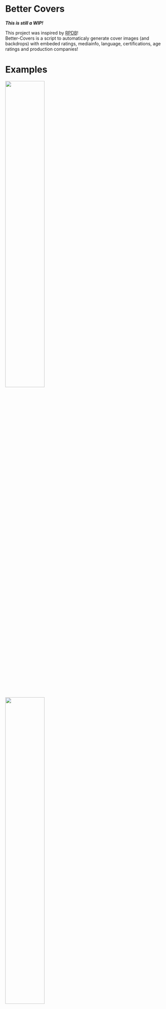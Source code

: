 # Better Covers
_**This is still a WIP!**_  

This project was inspired by [RPDB](https://ratingposterdb.com/)!  
Better-Covers is a script to automaticaly generate cover images (and backdrops) with embeded ratings, mediainfo, language, certifications, age ratings and production companies! 

# Examples
<img src="https://user-images.githubusercontent.com/30437204/118219642-48ff3400-b450-11eb-8aa4-ca602c28fe08.png" width="49.7%"> <img src="https://user-images.githubusercontent.com/30437204/117389362-a16b8a00-aec2-11eb-8c9c-67a896c5dd41.png" width="49.7%">
<img src="https://user-images.githubusercontent.com/30437204/118219636-44d31680-b450-11eb-89f4-65b3074518da.png" width="100%">

Cover images are saved as folder.png, episode covers as filename.png and backdrops as backdrop.png and thumb.png (customizable).     
The script is made to be fully customizable, all properties can be disabled and custom covers can be selected based on a large number of filters!   
Most important things can be customized in the [config](#configjson) file, and and visual changes can be done adjusting html/css [cover](#covers-1) files.    
After executing the script you have to refresh the library on Emby/Plex/Jellyfin for this to take effect! (Or configure the agent in the config file to automaticaly update the library!)

# Downloading
The easiest option for running is using [docker](https://hub.docker.com/r/ilarramendi/better-covers).  
``` 
docker run -i --rm \
  -v /path/to/media:/media \
  -v /path/to/config:/config \
  -e o=false \
  -e w=20 \
  -e tmdb=xxxxxx \
  -e omdb=xxxxxx \
  -e v=2 \
  ilarramendi/better-covers 
```

To download the latest executable (LINUX) of the script run:  
```wget https://github.com/ilarramendi/Cover-Ratings/releases/download/v0.9-linux/BetterCovers; chmod +x BetterCovers```  
Alternatively you can download the whole project and run `python3 BetterCovers.py` (aditional pypi dependencies need to be installed).

# Api keys
At the moment the scripts works the best with 2 api keys, but only 1 is needed (TMDB recommended). 
To get the metadata / cover images it uses [TMDB](https://www.themoviedb.org/), to get a key you have to create an account.

And to get missing metadata and missing ratings it uses [OMDBApi](http://www.omdbapi.com/) to get a free api key visit [this](http://www.omdbapi.com/apikey.aspx) link.  
(OMDB is not realy needed but it covers some missing ratings)  

To save the api keys edit ```config.json``` or execute the script like this to automaticaly save them:  
 ```./CoverRatings '/Movies/*' -tmdb TMDBApiKey -omdb OMDBApiKey```  
 
 # Dependencies
To run the script outside of docker 2 dependencies need to be installed: `wkhtmltopdf` and `ffmpeg`.  
This can be done with: `sudo apt install -y wkhtmltopdf ffmpeg`.  
 
# Usage
If library looks like this:

Movies:
```
/media
  ├── Movie 1 (year)
  │      └── Movie 1.mkv
  ├── Movie 2 (year)
  │      └── Movie 2.mp4 
  └──  ...

```  
TV Shows:
```
/media
  ├── Tv Show 1 (year)
  │      ├── Season 1
  │      └──  ...
  ├── Tv show 2 (year)
  │      └── Season 1
  └──  ...
```  
***Use:*** ```./BetterCovers '/media/*'```

## Supported media folder names
 ```/media/Media Name (year)```  
 ```/media/Media Name year```  
 ```/media/Media.Name.year```  
 ```/media/Media_Name year```  
 ```/media/Media Name (year) [tags]```  
 The year is not needed but its recommended to find the correct media

# Planned features
- [ ] Option to save images on Agent metadata folder to improve menu loading time (if metadata is on faster drive)
- [ ] Different themes (suggestions are apreciate)
- [x] Improve to run periodicaly
- [ ] Add to PyPi?
- [ ] Use existing cover
- [ ] Add aditional mediainfo properties (dolby, ATMOS, audio channels)
- [ ] Add aditional ratings providers (suggestions?)
- [ ] Add python dependencies file
- [ ] Add connection with Sonarr and Radarr api
- [ ] Add connection to plex api
- [ ] Add original downloaded image cache for faster cover creation (wkhtmltopdf cache not working)

# Customization
The idea of this script is to be fully customizable, for this purpouse you can change the values on each section of the config.json file, edit the Ratings/MediaInfo images or even create your own css/html files!

## Config.json
### Sections
The config file is divided in 5 sections: `tv`, `season`, `episode`, `backdrop` and `movie`. Each section can be customized individually.  
Most options on this part just turn on and off icons / ratings these are the different ones:
| Name                | Description                                        | Values                     |
| ------------------- | -------------------------------------------------- | -------------------------- | 
| generateImages      | Extract images from media instead of downloading   | true or false              |
| audio               | Audio languages to use (uses first language found) | ENG,SPA,JPN (ISO 639-2/T)  |
| output              | Output file names separated by ';'                 | poster.jpg;cover.png       |
| productionCompanies | Show production companies logos                    | true or false              |

### Global
| Name                   | Description                                        | Values                          |
| ---------------------- | -------------------------------------------------- | ------------------------------- | 
| defaultAudio           | Default language to use if no language found       | ENG (ISO 639-2/T), empty for off|
| englishUSA             | Use USA flag for english language instead of UK    | true or false                   |
| metadataUpdateInterval | Time to update metadata and mediainfo (days)       | 14                              |
| usePercentage          | Show a percentage instead of 0 to 10               | true or false                   |

### Agent (To update library)
| Name           | Description                                        | Values                     |
| -------------- | -------------------------------------------------- | -------------------------- | 
| type           | Media agent to update                              | jellyfin or emby           |
| url            | Full path to media agent                           | http://192.168.1.7:8989    |
| apiKey         | Media agent api key                                | 123456456                  |

### Scraping
| Name           | Description                                        | Values                     |
| -------------- | -------------------------------------------------- | -------------------------- | 
| RT             | Get certifications and audience ratings            | true or false              |
| IMDB           | Get up to date ratings from IMDB, MTC and MTC-MS   | true or false              |
| textlessPosters| Use textless poster if found in MovieMania (SLOW!) | true or false              |
| LB             | Scrapping letterbox                                | true or false              |

### Covers
This is where most customization happends, media can have a specific html cover based on type, media propery, ratings, type, age ratings, etc.
This process is detailed in [Covers](##covers).
The only required property is: `cover`
| Name                | Description                                                | Values                           |
| ------------------- | ---------------------------------------------------------- | -------------------------------- | 
| cover               | Html file to use, needs to be located on /media/covers     | newCover, goodMovies, etc...     |
| ratings             | Filter by ratings with a value > or < than a number        | "TMDB": ">7.5"                   |
| path                | Filter by text on path                                     | /media/kidsMovies                |
| type                | Filter by type of media, sepparated by ','                 | movie,tv,backdrop,season,episode |
| productionCompanies | Filter by production company TMDB id, int array            | [150, 250, 2]                    |
| ageRating           | Filter by age rating < than value                          | G, PG, PG-13, R, NC-17, NR       |


## Replacing Assets
Assets can be placed inside a folder called `media` in the work directory (can be changed with -wd, default wd is next to script), paths have to be the same as [here](https://github.com/ilarramendi/Cover-Ratings/tree/main/media).  

## Covers 
This is how you can customize covers however you like, after selecting wich cover file to used based on the filters of [config](#configjson), the script replaces certain tags on the html file.
Examples cover templates can be found on [media/covers](https://github.com/ilarramendi/Cover-Ratings/tree/main/media/covers)
| TAG                         | Raplace Value                                                                                                                            |
| --------------------------- | ---------------------------------------------------------------------------------------------------------------------------------------- |
| `<!--TITLE-->`              | Title of media                                                                                                                           |
| `$IMGSRC`                   | Path to cover/backdrop                                                                                                                   |
| `<!--RATINGS-->`            | `<div class='ratingContainer ratings-NAME'><img src='...' class='ratingIcon'/>VALUE<label class='ratingText'></div>` <br>For each rating |
| `<!--MEDIAINFO-->`          | `<div class='mediainfoImgContainer mediainfo-PROPERY'><img src= '...' class='mediainfoIcon'></div>` <br>For each mediainfo property      |
| `<!--PRODUCTIONCOMPANIES-->`| `<div class='pcWrapper producionCompany-ID'><img src='...' class='producionCompany'/></div>` <br>For production company                  |
| `<!--CERTIFICATIONS-->`     | `<img src= "..." class="certification"/>`<br>For each certification                                                                      |

# Parameters
`-o true` Ovewrite any cover found  
`-a true` Overwrite only files created by the script with different settings/ratings/etc  
`-wd /path/to/wd` Change the default working directory (where config files, images and covers are stored)    
`-w number` Number of workers to use, default 20 (using too many workers can result in images not loading correctly or hitting api limits)  
`-omdb apiKey` Store the OMDB api key  
`-tmdb apiKey` Store TMDB api key
`-v number` Verbose level from 0 to 3, default 2.
